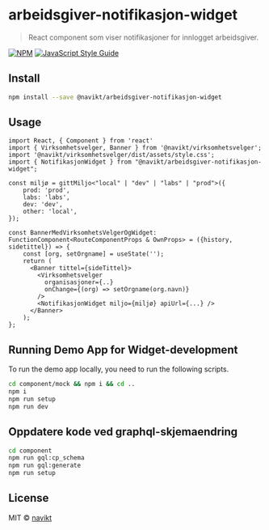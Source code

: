 # arbeidsgiver-notifikasjon-widget

> React component som viser notifikasjoner for innlogget arbeidsgiver.

[![NPM](https://img.shields.io/npm/v/@navikt/arbeidsgiver-notifikasjon-widget.svg)](https://www.npmjs.com/package/@navikt/arbeidsgiver-notifikasjon-widget) [![JavaScript Style Guide](https://img.shields.io/badge/code_style-standard-brightgreen.svg)](https://standardjs.com)

## Install

```bash
npm install --save @navikt/arbeidsgiver-notifikasjon-widget
```

## Usage

```tsx
import React, { Component } from 'react'
import { Virksomhetsvelger, Banner } from '@navikt/virksomhetsvelger';
import '@navikt/virksomhetsvelger/dist/assets/style.css';
import { NotifikasjonWidget } from "@navikt/arbeidsgiver-notifikasjon-widget";

const miljø = gittMiljo<"local" | "dev" | "labs" | "prod">({
    prod: 'prod',
    labs: 'labs',
    dev: 'dev',
    other: 'local',
});

const BannerMedVirksomhetsVelgerOgWidget: FunctionComponent<RouteComponentProps & OwnProps> = ({history, sidetittel}) => {
    const [org, setOrgname] = useState('');
    return (
      <Banner tittel={sideTittel}>
        <Virksomhetsvelger
          organisasjoner={..}
          onChange={(org) => setOrgname(org.navn)}
        />
        <NotifikasjonWidget miljo={miljø} apiUrl={...} />
      </Banner>
    );
};
```

## Running Demo App for Widget-development
To run the demo app locally, you need to run the following scripts.

```bash
cd component/mock && npm i && cd ..
npm i
npm run setup
npm run dev
```

## Oppdatere kode ved graphql-skjemaendring
````bash
cd component
npm run gql:cp_schema
npm run gql:generate
npm run setup
````

## License

MIT © [navikt](https://github.com/navikt)
